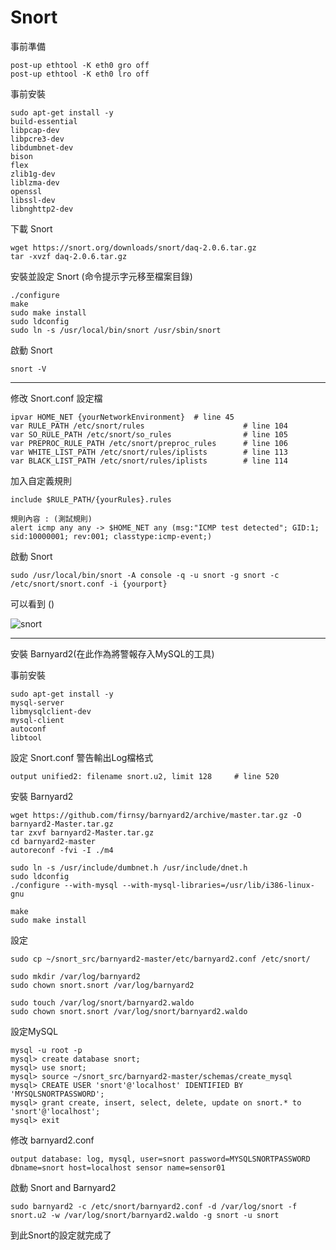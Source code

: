 # Snort

事前準備

    post-up ethtool -K eth0 gro off
    post-up ethtool -K eth0 lro off
    
事前安裝

    sudo apt-get install -y 
    build-essential 
    libpcap-dev 
    libpcre3-dev 
    libdumbnet-dev 
    bison 
    flex 
    zlib1g-dev 
    liblzma-dev 
    openssl 
    libssl-dev
    libnghttp2-dev
    
下載 Snort

    wget https://snort.org/downloads/snort/daq-2.0.6.tar.gz
    tar -xvzf daq-2.0.6.tar.gz
    
安裝並設定 Snort (命令提示字元移至檔案目錄)

    ./configure
    make
    sudo make install
    sudo ldconfig
    sudo ln -s /usr/local/bin/snort /usr/sbin/snort

啟動 Snort

    snort -V
    
***

修改 Snort.conf 設定檔
    
    ipvar HOME_NET {yourNetworkEnvironment}  # line 45
    var RULE_PATH /etc/snort/rules                      # line 104
    var SO_RULE_PATH /etc/snort/so_rules                # line 105
    var PREPROC_RULE_PATH /etc/snort/preproc_rules      # line 106
    var WHITE_LIST_PATH /etc/snort/rules/iplists        # line 113
    var BLACK_LIST_PATH /etc/snort/rules/iplists        # line 114
    
加入自定義規則

    include $RULE_PATH/{yourRules}.rules
    
    規則內容 : (測試規則)
    alert icmp any any -> $HOME_NET any (msg:"ICMP test detected"; GID:1; sid:10000001; rev:001; classtype:icmp-event;)
    
啟動 Snort

    sudo /usr/local/bin/snort -A console -q -u snort -g snort -c /etc/snort/snort.conf -i {yourport}
    
可以看到 ()

![snort]()

***
安裝 Barnyard2(在此作為將警報存入MySQL的工具)  
 
事前安裝

    sudo apt-get install -y 
    mysql-server 
    libmysqlclient-dev 
    mysql-client 
    autoconf 
    libtool
    
設定 Snort.conf 警告輸出Log檔格式

    output unified2: filename snort.u2, limit 128     # line 520
    
安裝 Barnyard2

    wget https://github.com/firnsy/barnyard2/archive/master.tar.gz -O barnyard2-Master.tar.gz
    tar zxvf barnyard2-Master.tar.gz
    cd barnyard2-master
    autoreconf -fvi -I ./m4
    
    sudo ln -s /usr/include/dumbnet.h /usr/include/dnet.h
    sudo ldconfig
    ./configure --with-mysql --with-mysql-libraries=/usr/lib/i386-linux-gnu
    
    make
    sudo make install
    
設定

    sudo cp ~/snort_src/barnyard2-master/etc/barnyard2.conf /etc/snort/
 
    sudo mkdir /var/log/barnyard2
    sudo chown snort.snort /var/log/barnyard2
 
    sudo touch /var/log/snort/barnyard2.waldo
    sudo chown snort.snort /var/log/snort/barnyard2.waldo
    
設定MySQL

    mysql -u root -p
    mysql> create database snort;
    mysql> use snort;
    mysql> source ~/snort_src/barnyard2-master/schemas/create_mysql
    mysql> CREATE USER 'snort'@'localhost' IDENTIFIED BY 'MYSQLSNORTPASSWORD';
    mysql> grant create, insert, select, delete, update on snort.* to 'snort'@'localhost';
    mysql> exit
    
修改 barnyard2.conf

    output database: log, mysql, user=snort password=MYSQLSNORTPASSWORD dbname=snort host=localhost sensor name=sensor01
    
啟動 Snort and Barnyard2

    sudo barnyard2 -c /etc/snort/barnyard2.conf -d /var/log/snort -f snort.u2 -w /var/log/snort/barnyard2.waldo -g snort -u snort
    
到此Snort的設定就完成了


